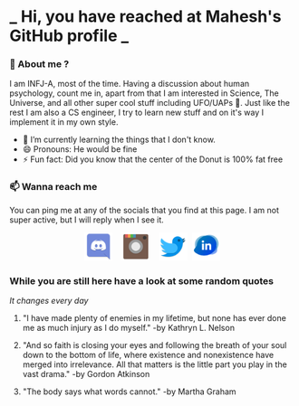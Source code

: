 # **_ Hi, you have reached at Mahesh's GitHub profile _**
### 🌸 About me ?
I am INFJ-A, most of the time. Having a discussion about human psychology, count me in, apart from that I am interested in Science, The Universe, and all other super cool stuff including UFO/UAPs 🤫. Just like the rest I am also a CS engineer, I try to learn new stuff and on it's way I implement it in my own style. 
- 🌱 I’m currently learning the things that I don't know.
- 😄 Pronouns: He would be fine
- ⚡ Fun fact: Did you know that the center of the Donut is 100% fat free

### 📫 Wanna reach me
You can ping me at any of the socials that you find at this page. I am not super active, but I will reply when I see it.
<p align="center">
<a href="http://discord.com/users/obl1v_on#4867"><img src="./Assets/Papirus-Team-Papirus-Apps-Discord.svg" height="50px" width="50px" ></a>&nbsp; &nbsp;  
<a href ="https://instagram.com/obl1v_on"><img src="./Assets/Papirus-Team-Papirus-Apps-Instagram.svg" height="50px" width="50px" ></a>&nbsp;  &nbsp; 
<a href ="https://twitter.com/MaheshN2000"><img src="./Assets/Papirus-Team-Papirus-Apps-Twitter.svg" height ="50px" width="50px" ></a>&nbsp;
<a href ="https://www.linkedin.com/in/mahesh-nakkireddy-85aa7b176/"><img src="./Assets/in.png" height ="50px" width="50px" ></a>

</p>



### While you are still here have a look at some random quotes
*It changes every day*

<!-- BLOG-POST-LIST:START -->
 1.  "I have made plenty of enemies in my lifetime, but none has ever done me as much injury as I do myself." 
       -by Kathryn L. Nelson 

 2.  "And so faith is closing your eyes and following the breath of your soul down to the bottom of life, where existence and nonexistence have merged into irrelevance. All that matters is the little part you play in the vast drama." 
       -by Gordon Atkinson 

 3.  "The body says what words cannot." 
       -by Martha Graham 
<!-- BLOG-POST-LIST:END -->

<!-- The above quotes are fetched from " http://www.quotationspage.com/data/mqotd.rss " and the github action used was gautamkrishnar/blog-post-workflow@master -->
